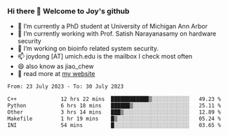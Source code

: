 ### Hi there 👋 Welcome to Joy's github

- 🔭 I’m currently a PhD student at University of Michigan Ann Arbor
- 🌱 I’m currently working with Prof. Satish Narayanasamy on hardware security
- 👯 I’m working on bioinfo related system security. 
- 📫 joydong [AT] umich.edu is the mailbox I check most often
- 😄 also know as jiao_chew
- 💬 read more at [my website](https://joydddd.github.io/)
<!--START_SECTION:waka-->

```txt
From: 23 July 2023 - To: 30 July 2023

C++              12 hrs 22 mins  ████████████▒░░░░░░░░░░░░   49.23 %
Python           6 hrs 18 mins   ██████▒░░░░░░░░░░░░░░░░░░   25.11 %
Other            3 hrs 14 mins   ███▒░░░░░░░░░░░░░░░░░░░░░   12.89 %
Makefile         1 hr 19 mins    █▒░░░░░░░░░░░░░░░░░░░░░░░   05.24 %
INI              54 mins         █░░░░░░░░░░░░░░░░░░░░░░░░   03.65 %
```

<!--END_SECTION:waka-->
